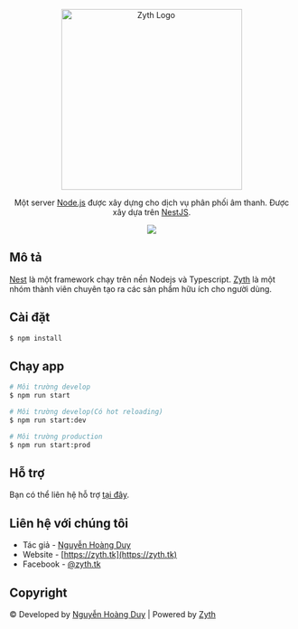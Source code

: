 <p align="center">
  <a href="https://zyth.tk/" target="blank"><img src="https://zyth.tk/assets/img/20200719_104502_0000_tachnen.png" width="320" alt="Zyth Logo" /></a>
</p>
  
  <p align="center">Một server <a href="http://nodejs.org" target="blank">Node.js</a> được xây dựng cho dịch vụ phân phối âm thanh. Được xây dựa trên <a href="https://nestjs.com/" target="blank">NestJS</a>.</p>
    <p align="center">
  <a href="https://facebook.com/zyth.tk"><img src="https://www.nicepng.com/png/full/22-224222_facebook-button-1-png-like-button-facebook-png.png"></a>
</p>

## Mô tả

[Nest](https://github.com/nestjs/nest) là một framework chạy trên nền Nodejs và Typescript.
[Zyth](https://zyth.tk) là một nhóm thành viên chuyên tạo ra các sản phẩm hữu ích cho người dùng.

## Cài đặt

```bash
$ npm install
```

## Chạy app

```bash
# Môi trường develop
$ npm run start

# Môi trường develop(Có hot reloading)
$ npm run start:dev

# Môi trường production
$ npm run start:prod
```

## Hỗ trợ

Bạn có thể liên hệ hỗ trợ [tại đây](https://zyth.tk/).

## Liên hệ với chúng tôi

- Tác giả - [Nguyễn Hoàng Duy](https://facebook.com/giundep)
- Website - [https://zyth.tk](https://zyth.tk)
- Facebook - [@zyth.tk](https://facebook.com/zyth.tk)

## Copyright

© Developed by [Nguyễn Hoàng Duy](https://facebook.com/giundep) | Powered by [Zyth](https://zyth.tk/)